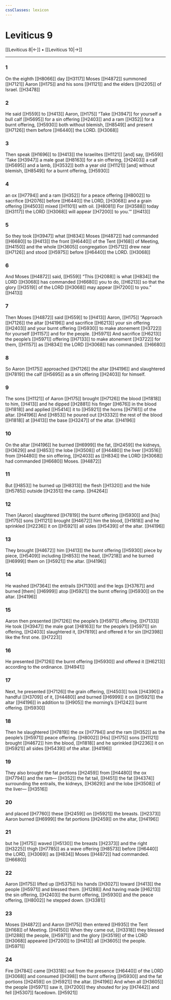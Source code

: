 ```yaml
---
cssClasses: lexicon
---
```


# Leviticus 9

[[Leviticus 8|←]] • [[Leviticus 10|→]]

---

### 1
On the eighth [[H8066]] day [[H3117]] Moses [[H4872]] summoned [[H7121]] Aaron [[H175]] and his sons [[H1121]] and the elders [[H2205]] of Israel. [[H3478]]

### 2
He said [[H559]] to [[H413]] Aaron, [[H175]] “Take [[H3947]] for yourself  a bull calf [[H5695]] for a sin offering [[H2403]] and a ram [[H352]] for a burnt offering, [[H5930]] both without blemish, [[H8549]] and present [[H7126]] them before [[H6440]] the LORD. [[H3068]]

### 3
Then speak [[H1696]] to [[H413]] the Israelites [[H1121]] [and] say, [[H559]] ‘Take [[H3947]] a male goat [[H8163]] for a sin offering, [[H2403]] a calf [[H5695]] and a lamb, [[H3532]] both a year old [[H1121]] [and] without blemish, [[H8549]] for a burnt offering, [[H5930]]

### 4
an ox [[H7794]] and a ram [[H352]] for a peace offering [[H8002]] to sacrifice [[H2076]] before [[H6440]] the LORD, [[H3068]] and a grain offering [[H4503]] mixed [[H1101]] with oil. [[H8081]] For [[H3588]] today [[H3117]] the LORD [[H3068]] will appear [[H7200]] to you.’” [[H413]]

### 5
So they took [[H3947]] what [[H834]] Moses [[H4872]] had commanded [[H6680]] to [[H413]] the front [[H6440]] of the Tent [[H168]] of Meeting, [[H4150]] and the whole [[H3605]] congregation [[H5712]] drew near [[H7126]] and stood [[H5975]] before [[H6440]] the LORD. [[H3068]]

### 6
And Moses [[H4872]] said, [[H559]] “This [[H2088]] is what [[H834]] the LORD [[H3068]] has commanded [[H6680]] you to do, [[H6213]] so that the glory [[H3519]] of the LORD [[H3068]] may appear [[H7200]] to you.” [[H413]]

### 7
Then Moses [[H4872]] said [[H559]] to [[H413]] Aaron, [[H175]] “Approach [[H7126]] the altar [[H4196]] and sacrifice [[H6213]] your sin offering [[H2403]] and your burnt offering [[H5930]] to make atonement [[H3722]] for yourself [[H1157]] and for the people. [[H5971]] And sacrifice [[H6213]] the people’s [[H5971]] offering [[H7133]] to make atonement [[H3722]] for them, [[H1157]] as [[H834]] the LORD [[H3068]] has commanded. [[H6680]]

### 8
So Aaron [[H175]] approached [[H7126]] the altar [[H4196]] and slaughtered [[H7819]] the calf [[H5695]] as a sin offering [[H2403]] for himself. 

### 9
The sons [[H1121]] of Aaron [[H175]] brought [[H7126]] the blood [[H1818]] to him, [[H413]] and he dipped [[H2881]] his finger [[H676]] in the blood [[H1818]] and applied [[H5414]] it to [[H5921]] the horns [[H7161]] of the altar. [[H4196]] And [[H853]] he poured out [[H3332]] the rest of the blood [[H1818]] at [[H413]] the base [[H3247]] of the altar. [[H4196]]

### 10
On the altar [[H4196]] he burned [[H6999]] the fat, [[H2459]] the kidneys, [[H3629]] and [[H853]] the lobe [[H3508]] of [[H4480]] the liver [[H3516]] from [[H4480]] the sin offering, [[H2403]] as [[H834]] the LORD [[H3068]] had commanded [[H6680]] Moses. [[H4872]]

### 11
But [[H853]] he burned up [[H8313]] the flesh [[H1320]] and the hide [[H5785]] outside [[H2351]] the camp. [[H4264]]

### 12
Then [Aaron] slaughtered [[H7819]] the burnt offering [[H5930]] and [his] [[H175]] sons [[H1121]] brought [[H4672]] him the blood, [[H1818]] and he sprinkled [[H2236]] it on [[H5921]] all sides [[H5439]] of the altar. [[H4196]]

### 13
They brought [[H4672]] him [[H413]] the burnt offering [[H5930]] piece by piece, [[H5409]] including [[H853]] the head, [[H7218]] and he burned [[H6999]] them on [[H5921]] the altar. [[H4196]]

### 14
He washed [[H7364]] the entrails [[H7130]] and the legs [[H3767]] and burned [them] [[H6999]] atop [[H5921]] the burnt offering [[H5930]] on the altar. [[H4196]]

### 15
Aaron then presented [[H7126]] the people’s [[H5971]] offering. [[H7133]] He took [[H3947]] the male goat [[H8163]] for the people’s [[H5971]] sin offering, [[H2403]] slaughtered it, [[H7819]] and offered it for sin [[H2398]] like the first one. [[H7223]]

### 16
He presented [[H7126]] the burnt offering [[H5930]] and offered it [[H6213]] according to the ordinance. [[H4941]]

### 17
Next, he presented [[H7126]] the grain offering, [[H4503]] took [[H4390]] a handful [[H3709]] of it, [[H4480]] and burned [[H6999]] it on [[H5921]] the altar [[H4196]] in addition to [[H905]] the morning’s [[H1242]] burnt offering. [[H5930]]

### 18
Then he slaughtered [[H7819]] the ox [[H7794]] and the ram [[H352]] as the people’s [[H5971]] peace offering. [[H8002]] [His] [[H175]] sons [[H1121]] brought [[H4672]] him the blood, [[H1818]] and he sprinkled [[H2236]] it on [[H5921]] all sides [[H5439]] of the altar. [[H4196]]

### 19
They also brought the fat portions [[H2459]] from [[H4480]] the ox [[H7794]] and the ram— [[H352]] the fat tail, [[H451]] the fat [[H4374]] surrounding the entrails, the kidneys, [[H3629]] and the lobe [[H3508]] of the liver— [[H3516]]

### 20
and placed [[H7760]] these [[H2459]] on [[H5921]] the breasts. [[H2373]] Aaron burned [[H6999]] the fat portions [[H2459]] on the altar, [[H4196]]

### 21
but he [[H175]] waved [[H5130]] the breasts [[H2373]] and the right [[H3225]] thigh [[H7785]] as a wave offering [[H8573]] before [[H6440]] the LORD, [[H3069]] as [[H834]] Moses [[H4872]] had commanded. [[H6680]]

### 22
Aaron [[H175]] lifted up [[H5375]] his hands [[H3027]] toward [[H413]] the people [[H5971]] and blessed them. [[H1288]] And having made [[H6213]] the sin offering, [[H2403]] the burnt offering, [[H5930]] and the peace offering, [[H8002]] he stepped down. [[H3381]]

### 23
Moses [[H4872]] and Aaron [[H175]] then entered [[H935]] the Tent [[H168]] of Meeting. [[H4150]] When they came out, [[H3318]] they blessed [[H1288]] the people, [[H5971]] and the glory [[H3519]] of the LORD [[H3068]] appeared [[H7200]] to [[H413]] all [[H3605]] the people. [[H5971]]

### 24
Fire [[H784]] came [[H3318]] out from the presence [[H6440]] of the LORD [[H3068]] and consumed [[H398]] the burnt offering [[H5930]] and the fat portions [[H2459]] on [[H5921]] the altar. [[H4196]] And when all [[H3605]] the people [[H5971]] saw it, [[H7200]] they shouted for joy [[H7442]] and fell [[H5307]] facedown. [[H5921]]

